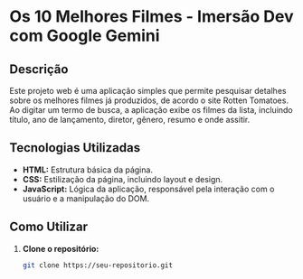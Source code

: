 # Os 10 Melhores Filmes - Imersão Dev com Google Gemini

## Descrição
Este projeto web é uma aplicação simples que permite pesquisar detalhes sobre os melhores filmes já produzidos, de acordo o site Rotten Tomatoes. Ao digitar um termo de busca, a aplicação exibe os filmes da lista, incluindo título, ano de lançamento, diretor, gênero, resumo e onde assitir.

## Tecnologias Utilizadas
* **HTML:** Estrutura básica da página.
* **CSS:** Estilização da página, incluindo layout e design.
* **JavaScript:** Lógica da aplicação, responsável pela interação com o usuário e a manipulação do DOM.

## Como Utilizar
1. **Clone o repositório:**
   ```bash
   git clone https://seu-repositorio.git
